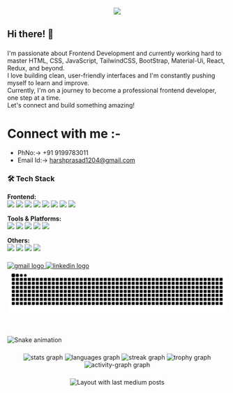 ﻿<br clear="both">

<div align="center">
  <img height="463" src="https://img.freepik.com/free-photo/anime-style-mythical-dragon-creature_23-2151112866.jpg"  />
</div>

###

<h2 align="left">Hi there! 👋</h2>

###

<p align="left">I'm passionate about Frontend Development and currently working hard to master HTML, CSS, JavaScript, TailwindCSS, BootStrap, Material-Ui, React, Redux, and beyond.<br>I love building clean, user-friendly interfaces and I'm constantly pushing myself to learn and improve.<br>Currently, I'm on a journey to become a professional frontend developer, one step at a time.<br>Let's connect and build something amazing!</p>
<h1>Connect with me :- </h1>

- PhNo:->  +91 9199783011
- Email Id:->   harshprasad1204@gmail.com

### 🛠️ Tech Stack

**Frontend:**  
<img src="https://cdn.jsdelivr.net/gh/devicons/devicon/icons/html5/html5-original.svg" height="12" />
<img src="https://cdn.jsdelivr.net/gh/devicons/devicon/icons/css3/css3-original.svg" height="12" />
<img src="https://cdn.jsdelivr.net/gh/devicons/devicon/icons/javascript/javascript-original.svg" height="12" />
<img src="https://cdn.jsdelivr.net/gh/devicons/devicon/icons/react/react-original.svg" height="12" />
<img src="https://cdn.jsdelivr.net/gh/devicons/devicon/icons/redux/redux-original.svg" height="12" />
<img src="https://cdn.jsdelivr.net/gh/devicons/devicon/icons/tailwindcss/tailwindcss-original-wordmark.svg" height="12" />
<img src="https://cdn.jsdelivr.net/gh/devicons/devicon/icons/bootstrap/bootstrap-original.svg" height="12" />
<img src="https://img.shields.io/badge/-MaterialUI-0081CB?style=flat&logo=material-ui&logoColor=white" height="12" />

**Tools & Platforms:**  
<img src="https://cdn.jsdelivr.net/gh/devicons/devicon/icons/git/git-original.svg" height="12" />
<img src="https://cdn.jsdelivr.net/gh/devicons/devicon/icons/github/github-original.svg" height="12" />
<img src="https://cdn.jsdelivr.net/gh/devicons/devicon/icons/vscode/vscode-original.svg" height="12" />
<img src="https://cdn.jsdelivr.net/gh/devicons/devicon/icons/figma/figma-original.svg" height="12" />
<img src="https://cdn.jsdelivr.net/gh/devicons/devicon/icons/canva/canva-original.svg" height="12" />

**Others:**  
<img src="https://cdn.jsdelivr.net/gh/devicons/devicon/icons/nodejs/nodejs-original.svg" height="12" />
<img src="https://cdn.jsdelivr.net/gh/devicons/devicon/icons/mysql/mysql-original.svg" height="12" />
<img src="https://cdn.jsdelivr.net/gh/devicons/devicon/icons/cplusplus/cplusplus-original.svg" height="12" />
<img src="https://cdn.jsdelivr.net/gh/devicons/devicon/icons/python/python-original.svg" height="12" />


###

<div align="left">
  <a href="mailto:harshprasad1204@gmail.com" target="_blank" ref="harshprasad1204@gmail.com">
    <img src="https://img.shields.io/static/v1?message=Gmail&logo=gmail&label=&color=D14836&logoColor=white&labelColor=&style=for-the-badge" height="35" alt="gmail logo"  />
  </a>
  <a href="https://www.linkedin.com/in/harshPrasad30" target="_blank">
    <img src="https://img.shields.io/static/v1?message=LinkedIn&logo=linkedin&label=&color=0077B5&logoColor=white&labelColor=&style=for-the-badge" height="35" alt="linkedin logo"  />
  </a>
</div>

<picture>
  <source media="(prefers-color-scheme: dark)" srcset="https://raw.githubusercontent.com/Harsh-P30/Harsh-P30/output/github-snake-dark.svg" />
  <source media="(prefers-color-scheme: light)" srcset="https://raw.githubusercontent.com/Harsh-P30/Harsh-P30/output/github-snake.svg" />
  <img alt="github-snake" src="https://raw.githubusercontent.com/Harsh-P30/Harsh-P30/output/github-snake.svg" />
</picture>

###

<br clear="both">

<img src="https://raw.githubusercontent.com/Harsh-P30/Harsh-P30/output/snake.svg" alt="Snake animation" />

###

<div align="center">
  <img src="https://github-readme-stats.vercel.app/api?username=Harsh-P30&hide_title=false&hide_rank=false&show_icons=true&include_all_commits=true&count_private=true&disable_animations=false&theme=dracula&locale=en&hide_border=false&order=1" height="150" alt="stats graph"  />
  <img src="https://github-readme-stats.vercel.app/api/top-langs?username=Harsh-P30&locale=en&hide_title=false&layout=compact&card_width=320&langs_count=5&theme=dracula&hide_border=false&order=2" height="150" alt="languages graph"  />
  <img src="https://streak-stats.demolab.com?user=Harsh-P30&locale=en&mode=daily&theme=dracula&hide_border=false&border_radius=5&order=3" height="150" alt="streak graph"  />
  <img src="https://github-profile-trophy.vercel.app?username=Harsh-P30&theme=dracula&column=-1&row=1&margin-w=8&margin-h=8&no-bg=false&no-frame=false&order=4" height="150" alt="trophy graph"  />
  <img src="https://github-readme-activity-graph.vercel.app/graph?username=Harsh-P30&radius=16&theme=react&area=true&order=5" height="300" alt="activity-graph graph"  />
</div>

###

<div align="center">
  <img src="https://github-read-medium-git-main.pahlevikun.vercel.app/latest?limit=4&username=Harsh-P30" alt="Layout with last medium posts"  />
</div>

###

